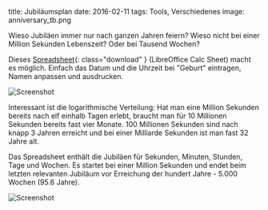 title: Jubiläumsplan
date: 2016-02-11
tags: Tools, Verschiedenes
image: anniversary_tb.png

Wieso Jubiläen immer nur nach ganzen Jahren feiern? Wieso nicht bei einer Million Sekunden Lebenszeit? Oder bei Tausend Wochen?

Dieses [Spreadsheet]({filename}anniversary.ods){: class="download" } (LibreOffice Calc Sheet) macht es möglich. Einfach das Datum und die
Uhrzeit bei "Geburt" eintragen, Namen anpassen und ausdrucken.
<!-- PELICAN_END_SUMMARY -->
![Screenshot]({filename}anniversary.png)

Interessant ist die logarithmische Verteilung: Hat man eine Million Sekunden bereits nach elf einhalb Tagen erlebt,
braucht man für 10 Millionen Sekunden bereits fast vier Monate. 100 Millionen Sekunden sind nach knapp 3 Jahren erreicht
und bei einer Milliarde Sekunden ist man fast 32 Jahre alt.

Das Spreadsheet enthält die Jubiläen für Sekunden, Minuten, Stunden, Tage und Wochen. Es startet bei einer Million Sekunden
und endet beim letzten relevanten Jubiläum vor Erreichung der hundert Jahre - 5.000 Wochen (95.6 Jahre).

![Screenshot]({filename}anniversary_a4.png)
